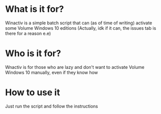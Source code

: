 # What is it for?
Winactiv is a simple batch script that can (as of time of writing) activate some Volume Windows 10 editions (Actually, idk if it can, the issues tab is there for a reason e.e)
# Who is it for?
Wnactiv is for those who are lazy and don't want to activate Volume Windows 10 manually, even if they know how
# How to use it
Just run the script and follow the instructions
